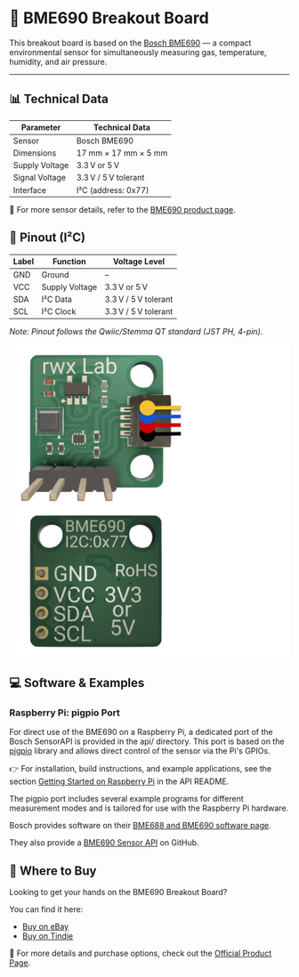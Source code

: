 # 🌱 BME690 Breakout Board

This breakout board is based on the [Bosch BME690](https://www.bosch-sensortec.com/products/environmental-sensors/gas-sensors/bme690/#description) — a compact environmental sensor for simultaneously measuring gas, temperature, humidity, and air pressure.

---

## 📊 Technical Data

| Parameter         | Technical Data               |
|-------------------|------------------------------|
| Sensor            | Bosch BME690                 |
| Dimensions        | 17 mm × 17 mm × 5 mm         |
| Supply Voltage    | 3.3 V or 5 V                 |
| Signal Voltage    | 3.3 V / 5 V tolerant         |
| Interface         | I²C (address: 0x77)          |

🔗 For more sensor details, refer to the [BME690 product page](https://www.bosch-sensortec.com/products/environmental-sensors/gas-sensors/bme690/#description).

## 🔌 Pinout (I²C)

| Label | Function        | Voltage Level        |
|-------|------------------|----------------------|
| GND   | Ground           | –                    |
| VCC   | Supply Voltage   | 3.3 V or 5 V         |
| SDA   | I²C Data         | 3.3 V / 5 V tolerant |
| SCL   | I²C Clock        | 3.3 V / 5 V tolerant |

*Note: Pinout follows the Qwiic/Stemma QT standard (JST PH, 4-pin).*

![Pinout](Pinout.png)

## 💻 Software & Examples

### Raspberry Pi: pigpio Port

For direct use of the BME690 on a Raspberry Pi, a dedicated port of the Bosch SensorAPI is provided in the api/ directory. This port is based on the [pigpio](http://abyz.me.uk/rpi/pigpio/) library and allows direct control of the sensor via the Pi's GPIOs.

👉 For installation, build instructions, and example applications, see the section [Getting Started on Raspberry Pi](https://github.com/rwx-Lab/bme690-breakout-board-api#) in the API README.

The pigpio port includes several example programs for different measurement modes and is tailored for use with the Raspberry Pi hardware.

Bosch provides software on their [BME688 and BME690 software page](https://www.bosch-sensortec.com/software-tools/software/bme688-and-bme690-software/).

They also provide a [BME690 Sensor API](https://github.com/boschsensortec/BME690_SensorAPI) on GitHub.

## 🛒 Where to Buy

Looking to get your hands on the BME690 Breakout Board?

You can find it here: 
- [Buy on eBay](https://ebay.us/m/MKWeic)
- [Buy on Tindie](https://www.tindie.com/products/rwx_lab/bme690-breakout-board/)

🔗 For more details and purchase options, check out the [Official Product Page](https://www.rwx-lab.dev/boards/bme690-breakout-board).

